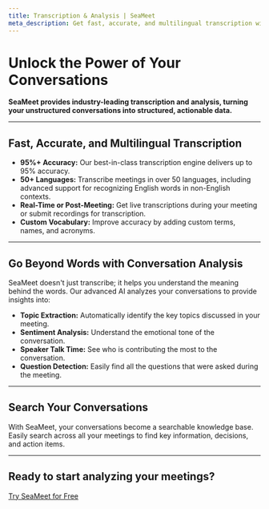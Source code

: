 ```yaml
---
title: Transcription & Analysis | SeaMeet
meta_description: Get fast, accurate, and multilingual transcription with SeaMeet. Our advanced AI provides deep analysis of your meeting conversations.
---
```


# **Unlock the Power of Your Conversations**

**SeaMeet provides industry-leading transcription and analysis, turning your unstructured conversations into structured, actionable data.**

---

## **Fast, Accurate, and Multilingual Transcription**

- **95%+ Accuracy:** Our best-in-class transcription engine delivers up to 95% accuracy.
- **50+ Languages:** Transcribe meetings in over 50 languages, including advanced support for recognizing English words in non-English contexts.
- **Real-Time or Post-Meeting:** Get live transcriptions during your meeting or submit recordings for transcription.
- **Custom Vocabulary:** Improve accuracy by adding custom terms, names, and acronyms.

---

## **Go Beyond Words with Conversation Analysis**

SeaMeet doesn't just transcribe; it helps you understand the meaning behind the words. Our advanced AI analyzes your conversations to provide insights into:

- **Topic Extraction:** Automatically identify the key topics discussed in your meeting.
- **Sentiment Analysis:** Understand the emotional tone of the conversation.
- **Speaker Talk Time:** See who is contributing the most to the conversation.
- **Question Detection:** Easily find all the questions that were asked during the meeting.

---

## **Search Your Conversations**

With SeaMeet, your conversations become a searchable knowledge base. Easily search across all your meetings to find key information, decisions, and action items.

---

## **Ready to start analyzing your meetings?**

[Try SeaMeet for Free](#)
